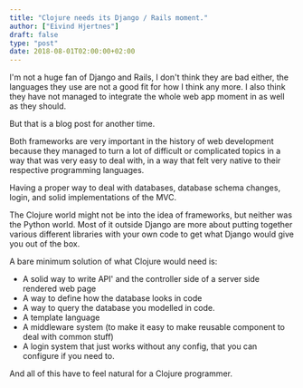 ```yaml
---
title: "Clojure needs its Django / Rails moment."
author: ["Eivind Hjertnes"]
draft: false
type: "post"
date: 2018-08-01T02:00:00+02:00
---
```


I'm not a huge fan of Django and Rails, I don't think they are bad
either, the languages they use are not a good fit for how I think any
more. I also think they have not managed to integrate the whole web app
moment in as well as they should.

But that is a blog post for another time.

Both frameworks are very important in the history of web development
because they managed to turn a lot of difficult or complicated topics in
a way that was very easy to deal with, in a way that felt very native to
their respective programming languages.

Having a proper way to deal with databases, database schema changes,
login, and solid implementations of the MVC.

The Clojure world might not be into the idea of frameworks, but neither
was the Python world. Most of it outside Django are more about putting
together various different libraries with your own code to get what
Django would give you out of the box.

A bare minimum solution of what Clojure would need is:

-   A solid way to write API' and the controller side of a server side
    rendered web page
-   A way to define how the database looks in code
-   A way to query the database you modelled in code.
-   A template language
-   A middleware system (to make it easy to make reusable component to
    deal with common stuff)
-   A login system that just works without any config, that you can
    configure if you need to.

And all of this have to feel natural for a Clojure programmer.
